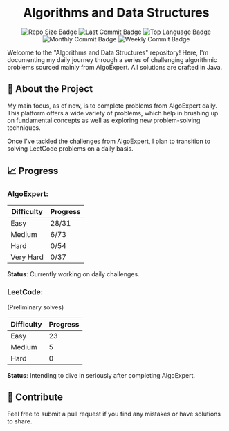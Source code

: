 <h1 align="center">Algorithms and Data Structures</h1>
<p align="center">
    <img src="https://img.shields.io/github/repo-size/Porumbescu/Algorithms-and-Data-Structures" alt="Repo Size Badge">
    <img src="https://img.shields.io/github/last-commit/Porumbescu/Algorithms-and-Data-Structures" alt="Last Commit Badge">
    <img src="https://img.shields.io/github/languages/top/Porumbescu/Algorithms-and-Data-Structures" alt="Top Language Badge">
    <img src="https://img.shields.io/github/commit-activity/m/Porumbescu/Algorithms-and-Data-Structures" alt="Monthly Commit Badge">
    <img src="https://img.shields.io/github/commit-activity/w/Porumbescu/Algorithms-and-Data-Structures" alt="Weekly Commit Badge">
</p>


Welcome to the "Algorithms and Data Structures" repository! Here, I'm documenting my daily journey through a series of challenging algorithmic problems sourced mainly from AlgoExpert. All solutions are crafted in Java.

## 🚀 About the Project

My main focus, as of now, is to complete problems from AlgoExpert daily. This platform offers a wide variety of problems, which help in brushing up on fundamental concepts as well as exploring new problem-solving techniques.

Once I've tackled the challenges from AlgoExpert, I plan to transition to solving LeetCode problems on a daily basis.

## 📈 Progress

### **AlgoExpert**:

| Difficulty | Progress     |
|------------|--------------|
| Easy       | 28/31        |
| Medium     | 6/73         |
| Hard       | 0/54         |
| Very Hard  | 0/37         |

**Status**: Currently working on daily challenges.

### **LeetCode**:

(Preliminary solves)

| Difficulty | Progress     |
|------------|--------------|
| Easy       | 23           |
| Medium     | 5            |
| Hard       | 0            |

**Status**: Intending to dive in seriously after completing AlgoExpert.

## 🤝 Contribute

Feel free to submit a pull request if you find any mistakes or have solutions to share.
